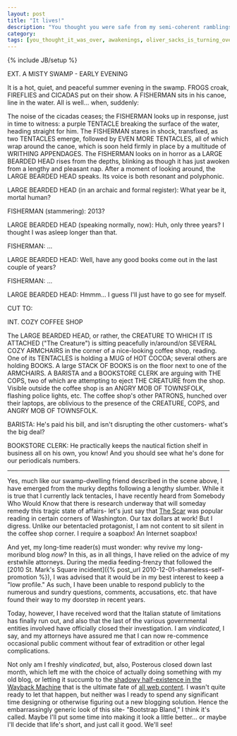 ```yaml
---
layout: post
title: "It lives!"
description: "You thought you were safe from my semi-coherent ramblings. You were wrong."
category: 
tags: [you_thought_it_was_over, awakenings, oliver_sacks_is_turning_over_in_his_grave]
---
```

{% include JB/setup %}

EXT. A MISTY SWAMP - EARLY EVENING

It is a hot, quiet, and peaceful summer evening in the swamp. FROGS croak, FIREFLIES and CICADAS put on their show. A FISHERMAN sits in his canoe, line in the water. All is well... when, suddenly:

The noise of the cicadas ceases; the FISHERMAN looks up in response, just in time to witness: a purple TENTACLE breaking the surface of the water, heading straight for him. The FISHERMAN stares in shock, transfixed, as two TENTACLES emerge, followed by EVEN MORE TENTACLES, all of which wrap around the canoe, which is soon held firmly in place by a multitude of WRITHING APPENDAGES. The FISHERMAN looks on in horror as a LARGE BEARDED HEAD rises from the depths, blinking as though it has just awoken from a lengthy and pleasant nap. After a moment of looking around, the LARGE BEARDED HEAD speaks. Its voice is both resonant and polyphonic.

LARGE BEARDED HEAD (in an archaic and formal register): What year be it, mortal human?

FISHERMAN (stammering): 2013?

LARGE BEARDED HEAD (speaking normally, now): Huh, only three years? I thought I was asleep longer than that. 

FISHERMAN: ...

LARGE BEARDED HEAD: Well, have any good books come out in the last couple of years?

FISHERMAN: ...

LARGE BEARDED HEAD: Hmmm... I guess I'll just have to go see for myself.

CUT TO:

INT. COZY COFFEE SHOP

The LARGE BEARDED HEAD, or rather, the CREATURE TO WHICH IT IS ATTACHED ("The Creature") is sitting peacefully in/around/on SEVERAL COZY ARMCHAIRS in the corner of a nice-looking coffee shop, reading. One of its TENTACLES is holding a MUG of HOT COCOA; several others are holding BOOKS. A large STACK OF BOOKS is on the floor next to one of the ARMCHAIRS. A BARISTA and a BOOKSTORE CLERK are arguing with THE COPS, two of which are attempting to eject THE CREATURE from the shop. Visible outside the coffee shop is an ANGRY MOB OF TOWNSFOLK, flashing police lights, etc. The coffee shop's other PATRONS, hunched over their laptops, are oblivious to the presence of the CREATURE, COPS, and ANGRY MOB OF TOWNSFOLK.

BARISTA: He's paid his bill, and isn't disrupting the other customers- what's the big deal?

BOOKSTORE CLERK: He practically keeps the nautical fiction shelf in business all on his own, you know! And you should see what he's done for our periodicals numbers.

-----------------------

Yes, much like our swamp-dwelling friend described in the scene above, I have emerged from the murky depths following a lengthy slumber. While it is true that I currently lack tentacles, I have recently heard from Somebody Who Would Know that there is research underway that will someday remedy this tragic state of affairs- let's just say that [The Scar](https://www.powells.com/biblio/1-9780345460011-3) was popular reading in certain corners of Washington. Our tax dollars at work! But I digress. Unlike our betentacled protagonist, I am not content to sit silent in the coffee shop corner. I require a soapbox! An Internet soapbox!

And yet, my long-time reader(s) must wonder: why revive my long-moribund blog _now_? In this, as in all things, I have relied on the advice of my erstwhile attorneys. During the media feeding-frenzy that followed the [2010 St. Mark's Square incident]({% post_url 2010-12-01-shameless-self-promotion %}), I was advised that it would be in my best interest to keep a "low profile." As such, I have been unable to respond publicly to the numerous and sundry questions, comments, accusations, etc. that have found their way to my doorstep in recent years. 

Today, however, I have received word that the Italian statute of limitations has finally run out, and also that the last of the various governmental entities involved have officially closed their investigation. I am _vindicated_, I say, and my attorneys have assured me that I can now re-commence occasional public comment without fear of extradition or other legal complications.

Not only am I freshly _vindicated_, but, also, Posterous closed down last month, which left me with the choice of actually doing something with my old blog, or letting it succumb to the [shadowy half-existence in the Wayback Machine](http://web.archive.org) that is the ultimate fate of [all web content](http://web.archive.org/web/20020414033218/http://www.bedrick.org/). I wasn't quite ready to let that happen, but neither was I ready to spend any significant time designing or otherwise figuring out a new blogging solution. Hence the embarrassingly generic look of this site- "Bootstrap Bland," I think it's called. Maybe I'll put some time into making it look a little better... or maybe I'll decide that life's short, and just call it good. We'll see!